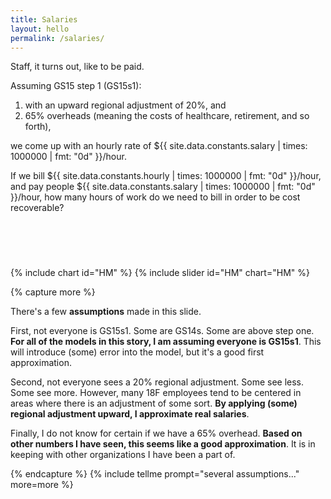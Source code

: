 ```yaml
---
title: Salaries
layout: hello
permalink: /salaries/
---
```



Staff, it turns out, like to be paid.

Assuming GS15 step 1 (GS15s1):

1. with an upward regional adjustment of 20%, and 
2. 65% overheads (meaning the costs of healthcare, retirement, and so forth), 

we come up with an hourly rate of ${{ site.data.constants.salary | times: 1000000 | fmt: "0d" }}/hour.

If we bill ${{ site.data.constants.hourly | times: 1000000 | fmt: "0d" }}/hour, and pay people ${{ site.data.constants.salary | times: 1000000 | fmt: "0d" }}/hour, how many hours of work do we need to bill in order to be cost recoverable?

<div class="grid-row">
    <div class="grid-col-12" style="display: flex; justify-content: center;">
       <div id="sliderHM"></div>
    </div>
</div>
<div class="grid-row">
    <canvas id="HM"></canvas>
</div>
<div class="grid-row" style="display: flex; justify-content: center; margin: 2em;">
    <div id="message" style="align: text-center;">
    &nbsp;
    </div>
</div>

{% include chart id="HM" %}
{% include slider id="HM" chart="HM" %}

<script>
    // https://coolors.co/5f0f40-9a031e-fb8b24-e36414-0f4c5c
    chartHM.data.datasets = [
        {
            data: [12],
            label: "The Overhead",
            backgroundColor: pattern.draw("square", "#5f0f40"), 
        },
        {
            data: [0],
            label: "Net Income",
            backgroundColor: pattern.draw("circle", "#9a031e"),
        },
        {
            data: [0],
            label: "The Salaries",
            backgroundColor: pattern.draw("diamond", "#fb8b24")
        }
    ]
    chartHM.label = "";

    chartHM.options.title = { display: true, text: "How Many Hours?" };
    chartHM.options.legend = { display: true };

    function incomeFromHours (hrs) {
        // Hours * Hourly rate / 1M (for scaling)
        var income = (hrs * {{ site.data.constants.hourly }});
        return income;
    }

    function salariesFromHours (hrs) {
        var salaries = (hrs * {{ site.data.constants.salary }});
        return salaries;
    }

    function callback (hrs) {
        // Set the income.
        var income = incomeFromHours(hrs);
        var salaries = salariesFromHours(hrs);
        var net = income - salaries;

        chartHM.data.datasets[1].data = [  net ];
        chartHM.data.datasets[2].data = [ salaries ];

        var message = "";
        if (net < {{ site.data.constants.fixed }}) {
            message = "Not there yet.";
        } else {
            message = String.fromCodePoint(0x1F4B5)
                + " We cleared the ${{ site.data.constants.fixed }}M with " 
                + Math.floor(hrs) 
                + " hours billed." 
                + String.fromCodePoint(0x1F4B5);
        }
        document.getElementById("message").innerHTML = message;
        chartHM.update();
    };

    sliderHM.setCallbacks(callback);
    sliderHM.value(1000);
    chartHM.update();
</script>

{% capture more %}

<p>
    There's a few <b>assumptions</b> made in this slide.
</p>

<p>
    First, not everyone is GS15s1. Some are GS14s. Some are above step one. <b>For all of the models in this story, I am assuming everyone is GS15s1</b>. This will introduce (some) error into the model, but it's a good first approximation.
</p>

<p>
    Second, not everyone sees a 20% regional adjustment. Some see less. Some see more. However, many 18F employees tend to be centered in areas where there is an adjustment of some sort. <b>By applying (some) regional adjustment upward, I approximate real salaries</b>.
</p>

<p>
    Finally, I do not know for certain if we have a 65% overhead. <b>Based on other numbers I have seen, this seems like a good approximation</b>. It is in keeping with other organizations I have been a part of.   
</p>

{% endcapture %}
{% include tellme prompt="several assumptions..." more=more %}
